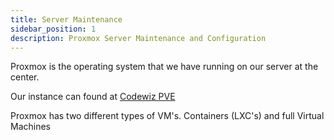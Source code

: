 ```yaml
---
title: Server Maintenance
sidebar_position: 1
description: Proxmox Server Maintenance and Configuration
---
```


Proxmox is the operating system that we have running on our server at the center.

Our instance can found at [Codewiz PVE](https://pve.smartkidsllc.com/)

Proxmox has two different types of VM's. Containers (LXC's) and full Virtual Machines
